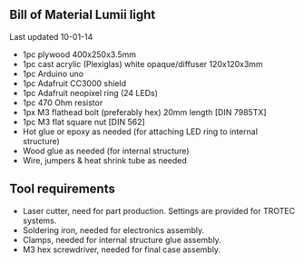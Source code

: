 Bill of Material Lumii light
-------------------------------
Last updated 10-01-14

* 1pc plywood 400x250x3.5mm
* 1pc cast acrylic (Plexiglas) white opaque/diffuser 120x120x3mm
* 1pc Arduino uno
* 1pc Adafruit CC3000 shield
* 1pc Adafruit neopixel ring (24 LEDs)
* 1pc 470 Ohm resistor
* 1px M3 flathead bolt (preferably hex) 20mm length [DIN 7985TX]
* 1pc M3 flat square nut [DIN 562]
* Hot glue or epoxy as needed (for attaching LED ring to internal structure)
* Wood glue as needed (for internal structure)
* Wire, jumpers & heat shrink tube as needed

Tool requirements
--------------------------------
* Laser cutter, need for part production. Settings are provided for TROTEC systems.
* Soldering iron, needed for electronics assembly.
* Clamps, needed for internal structure glue assembly.
* M3 hex screwdriver, needed for final case assembly. 